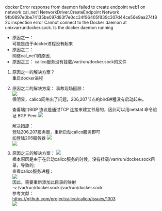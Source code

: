 docker Error response from daemon failed to create endpoint web1 on network cal_net1 NetworkDriver.CreateEndpoint Network 9fb0897e0be74135be097d83f7e0cc34f96405f839c307d44ce56e9aa274f82c inspection error Cannot connect to the Docker daemon at unixvarrundocker.sock. Is the docker daemon running  

- 原因之一：  
    可能是由于docker进程没有起来  
- 原因之二：  
    网络cal_net1的原因, 
- 原因之三： 
    calico服务没有挂载/var/run/docker.sock的文件  
1. 原因之一的解决方案？  
    重启docker进程      

2. 原因之二的解决方案：
    事故现场回顾：  
    ![](https://note.youdao.com/yws/public/resource/beefe632a59e659716553180a808c6bf/xmlnote/69023E491DD84BCAA7A3D495B8597D17/20743)  
    很明显，calico网络出了问题，206,207节点的bird进程没有启动起来。   

    查看端口BGP 协议是通过TCP 连接来建立邻居的，因此可以用netstat 命令验证 BGP Peer
    ![](https://note.youdao.com/yws/public/resource/beefe632a59e659716553180a808c6bf/xmlnote/FAFDCD24644D41A88AB97344D8080F11/20745)  

    解决措施：  
    登陆206,207服务器，重新启动calico服务即可  
    如登陆206服务器 
    ![](https://note.youdao.com/yws/public/resource/beefe632a59e659716553180a808c6bf/xmlnote/E0D9F93C9FA64542AD7F8FC1E97DE704/20747)  
    ![](https://note.youdao.com/yws/public/resource/beefe632a59e659716553180a808c6bf/xmlnote/71E488508EA04ABEBAE9B9A68100CE93/20749)  
3. 原因之三的解决方案： 
    ![](https://note.youdao.com/yws/public/resource/beefe632a59e659716553180a808c6bf/xmlnote/7A2054A5DB204A69994A84FDBC7B270A/20753)    
    根本原因是由于在启动calico服务的时候，没有挂载/var/run/docker.sock目录，导致的;   
    查看calico服务进程：    
    ![](https://note.youdao.com/yws/public/resource/beefe632a59e659716553180a808c6bf/xmlnote/87EFB64C1A51483E8827E39A68F06322/20757)  
    因此，需要重新添加此目录的映射   
    -v /var/run/docker.sock:/var/run/docker.sock  
    参考文献：  
    https://github.com/projectcalico/calico/issues/1303  
    ![](https://note.youdao.com/yws/public/resource/beefe632a59e659716553180a808c6bf/xmlnote/19BEDAF19128476EA720713838CA959F/20755)  
